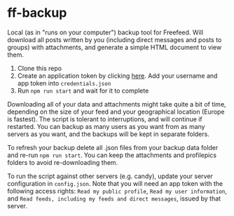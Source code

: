 # ff-backup

Local (as in "runs on your computer") backup tool for Freefeed. Will download all posts written by you (including direct messages and posts to groups) with attachments, and generate a simple HTML document to view them.

1. Clone this repo
1. Create an application token by clicking [here](https://freefeed.net/settings/app-tokens/create?title=ff-backup&scopes=read-my-info%20read-feeds). Add your username and app token into `credentials.json`
1. Run `npm run start` and wait for it to complete

Downloading all of your data and attachments might take quite a bit of time, depending on the size of your feed and your geographical location (Europe is fastest). The script is tolerant to interruptions, and will continue if restarted. You can backup as many users as you want from as many servers as you want, and the backups will be kept in separate folders.

To refresh your backup delete all .json files from your backup data folder and re-run `npm run start`. You can keep the attachments and profilepics folders to avoid re-downloading them.

To run the script against other servers (e.g. candy), update your server configuration in `config.json`. Note that you will need an app token with the following access rights: `Read my public profile`, `Read my user information`, and `Read feeds, including my feeds and direct messages`, issued by that server.
